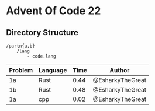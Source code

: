 # Advent Of Code 22

## Directory Structure
```
/partn{a,b}
    /lang
        - code.lang
```

| Problem | Language | Time | Author |
|---------|----------|------|--------|
| 1a | Rust | 0.44 | @EsharkyTheGreat |
| 1b | Rust | 0.48 | @EsharkyTheGreat |
| 1a | cpp  | 0.02 | @EsharkyTheGreat |
